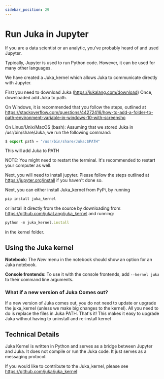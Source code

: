 ```yaml
---
sidebar_position: 29
---
```


# Run Juka in Jupyter

If you are a data scientist or an analytic, you've probably heard of and used Jupyter.

Typically, Jupyter is used to run Python code. However, it can be used for many other languages.

We have created a Juka_kernel which allows Juka to communicate directly with Jupyter.

First you need to download Juka (https://jukalang.com/download) Once, downloaded add Juka to path.

On Windows, it is recommended that you follow the steps, outlined at https://stackoverflow.com/questions/44272416/how-to-add-a-folder-to-path-environment-variable-in-windows-10-with-screensho

On Linux/Unix/MacOS (bash): Assuming that we stored Juka in /usr/bin/share/Juka, we run the following command:
```jsx
$ export path = "/usr/bin/share/Juka:$PATH"
```
This will add Juka to PATH

NOTE: You might need to restart the terminal. It's recommended to restart your computer as well.

Next, you will need to install jupyter. Please follow the steps outlined at https://jupyter.org/install if you haven't done so.

Next, you can either install Juka_kernel from PyPi, by running
```jsx
pip install juka_kernel
```
or install it directly from the source by downloading from: https://github.com/jukaLang/juka_kernel and running:
```jsx
python -m juka_kernel.install 
```
in the kernel folder.

## Using the Juka kernel

**Notebook**: The *New* menu in the notebook should show an option for an Juka notebook.

**Console frontends**: To use it with the console frontends, add `--kernel juka` to their command line arguments.

### What if a new version of Juka Comes out?
If a new version of Juka comes out, you do not need to update or upgrade the juka_kernel (unless we make big changes to the kernel). All you need to do is replace the files in Juka PATH. That's it! This makes it easy to upgrade Juka without having to uninstall and re-install kernel

## Technical Details
Juka Kernel is written in Python and serves as a bridge between Jupyter and Juka. It does not compile or run the Juka code. It just serves as a messaging protocol.

If you would like to contribute to the Juka_kernel, please see https://github.com/juka/juka_kernel